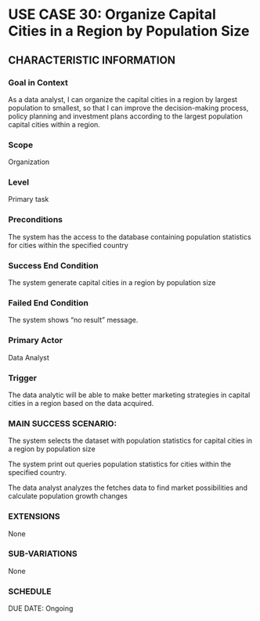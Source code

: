 # USE CASE 30: Organize Capital Cities in a Region by Population Size
## CHARACTERISTIC INFORMATION
### Goal in Context
As a data analyst, I can organize the capital cities in a region by largest population to smallest, so that I can improve the decision-making process, policy planning and investment plans according to the largest population capital cities within a region.
### Scope
Organization 
### Level
Primary task
### Preconditions
The system has the access to the database containing population statistics for cities within the specified country 
### Success End Condition
The system generate capital cities in a region by population size
### Failed End Condition
The system shows “no result” message.
### Primary Actor
Data Analyst
### Trigger
The data analytic will be able to make better marketing strategies in capital cities in a region based on the data acquired.
### MAIN SUCCESS SCENARIO:
The system selects the dataset with population statistics for capital cities in a region by population size

The system print out queries population statistics for cities within the specified country.

The data analyst analyzes the fetches data to find market possibilities and calculate population growth changes 
### EXTENSIONS
None
### SUB-VARIATIONS
None
### SCHEDULE
DUE DATE: Ongoing
